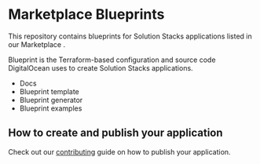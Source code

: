 # Marketplace Blueprints

This repository contains blueprints for Solution Stacks applications listed in our Marketplace <link to marketplace goes here>.

Blueprint is the Terraform-based configuration and source code DigitalOcean uses to create Solution Stacks applications.

- Docs
- Blueprint template
- Blueprint generator
- Blueprint examples

## How to create and publish your application
Check out our [contributing](./docs/CONTRIBUTING.md) guide on how to publish your application. <insert here more about vendor flow>
